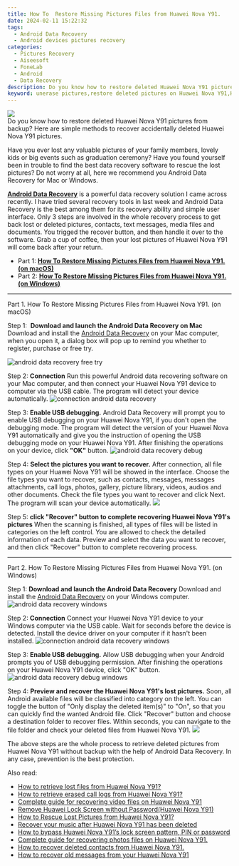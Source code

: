 ```yaml
---
title: How To  Restore Missing Pictures Files from Huawei Nova Y91.
date: 2024-02-11 15:22:32
tags: 
  - Android Data Recovery
  - Android devices pictures recovery
categories: 
  - Pictures Recovery
  - Aiseesoft
  - FoneLab
  - Android
  - Data Recovery
description: Do you know how to restore deleted Huawei Nova Y91 pictures from backup? Here are simple methods to recover accidentally deleted Huawei Nova Y91 pictures.
keyword: unerase pictures,restore deleted pictures on Huawei Nova Y91,Huawei Nova Y91 pictures recovery,android pictures retrieval,retrieve wiped pictures Huawei Nova Y91,undelete pictures from Huawei Nova Y91,Huawei Nova Y91 pictures disappear,how to retrieve pictures from Huawei Nova Y91,Huawei Nova Y91 reset but recover pictures,Huawei Nova Y91 deleted pictures,deletes pictures of Huawei Nova Y91,recover deleted pictures 2018 for Huawei Nova Y91
---
```


<img src="https://img0mobiles.techidaily.com/images/best-assets/devices/huawei/huawei-nova-y91/5.jpg" class="atpl-imgstyle"  />

<div class="atpl-content atpl-for-fonelab-android recover-pictures">

<div class="atpl-post-description-part-1">
Do you know how to restore deleted Huawei Nova Y91 pictures from backup? Here are simple methods to recover accidentally deleted Huawei Nova Y91 pictures.
</div>

<div class="atpl-post-description-part-2">
<div class="tpl-content-sub-paragraph-content">
  <p>
    Have you ever lost any valuable pictures of your family members, lovely kids or big events such as graduation ceremony? Have you found yourself been in trouble to find the best data recovery software to rescue the lost pictures? Do not worry at all, here we recommend you Android Data Recovery for Mac or Windows.
  </p>
</div>
</div>

<div class="atpl-post-description-part-3">
<div class="tpl-content-sub-paragraph-content">
  <p>
    <a href="https://tools.techidaily.com/aiseesoft-android-data-recovery/" target="_blank" rel="noopener"><strong>Android Data Recovery</strong></a> is a powerful data recovery solution I came across recently. I have tried several recovery tools in last week and Android Data Recovery is the best among them for its recovery ability and simple user interface. Only 3 steps are involved in the whole recovery process to get back lost or deleted pictures, contacts, text messages, media files and documents. You trigged the recover button, and then handle it over to the software. Grab a cup of coffee, then your lost pictures of Huawei Nova Y91 will come back after your return.
  </p>
</div>
</div>

<ul>
  <li>Part 1: <strong><a href="#p1"> How To  Restore Missing Pictures Files from Huawei Nova Y91.  (on macOS)</a></strong></li>
  <li>Part 2: <strong><a href="#p2"> How To  Restore Missing Pictures Files from Huawei Nova Y91.  (on Windows)</a></strong></li>
</ul>



<!-- Part 1 -->
<a id="p1" name="p1" ></a><hr>

<div>
  <span class="atpl-step-part-style">Part 1. How To  Restore Missing Pictures Files from Huawei Nova Y91. (on macOS)</span>
</div>  

<span class="atpl-stepstyle-a"><span>Step 1: </span></span> <strong>Download and launch the Android Data Recovery on Mac</strong>
Download and install the <a href="https://tools.techidaily.com/aiseesoft-android-data-recovery/" target="_blank" rel="noopener">Android Data Recovery</a> on your Mac computer, when you open it, a dialog box will pop up to remind you whether to register, purchase or free try.

<img src="https://tools.techidaily.com/images/apps/aiseesoft/android-data-recovery/mac-free-try.png" class="atpl-imgstyle" alt="android data recovery free try" />

<span class="atpl-stepstyle-a"><span>Step 2: </span></span> <strong>Connection</strong>
Run this powerful Android data recovering software on your Mac computer, and then connect your Huawei Nova Y91 device to computer via the USB cable. The program will detect your device automatically.
<img src="https://tools.techidaily.com/images/apps/aiseesoft/android-data-recovery/mac-connection-interface.jpg" class="atpl-imgstyle" alt="connection android data recovery" />

<span class="atpl-stepstyle-a"><span>Step 3: </span></span> <strong>Enable USB debugging.</strong>
Android Data Recovery will prompt you to enable USB debugging on your Huawei Nova Y91, if you don't open the debugging mode. The program will detect the version of your Huawei Nova Y91 automatically and give you the instruction of opening the USB debugging mode on your Huawei Nova Y91. After finishing the operations on your device, click <strong>"OK"</strong> button.
<img src="https://tools.techidaily.com/images/apps/aiseesoft/android-data-recovery/mac-android-usb-debug.jpg"  class="atpl-imgstyle" alt="android data recovery debug" />

<span class="atpl-stepstyle-a"><span>Step 4: </span></span> <strong>Select the pictures you want to recover.</strong>
After connection, all file types on your Huawei Nova Y91 will be showed in the interface. Choose the file types you want to recover, such as contacts, messages, messages attachments, call logs, photos, gallery, picture library, videos, audios and other documents. Check the file types you want to recover and click Next. The program will scan your device automatically.
<img src="https://tools.techidaily.com/images/apps/aiseesoft/android-data-recovery/mac-choose-type-photos.jpg" class="atpl-imgstyle"  />

<span class="atpl-stepstyle-a"><span>Step 5: </span></span> <strong>click "Recover" button to  complete recovering Huawei Nova Y91's pictures</strong>
When the scanning is finished, all types of files will be listed in categories on the left control. You are allowed to check the detailed information of each data. Preview and select the data you want to recover, and then click "Recover" button to complete recovering process.


<a id="p2" name="p2"></a><hr>

<!-- Part 2 -->
<div>
  <span class="atpl-step-part-style">Part 2. How To  Restore Missing Pictures Files from Huawei Nova Y91. (on Windows)</span>
</div>

<span class="atpl-stepstyle-a"><span>Step 1: </span></span> <strong>Download and launch the Android Data Recovery</strong>
Download and install the <a href="https://tools.techidaily.com/aiseesoft-android-data-recovery/" target="_blank" rel="noopener">Android Data Recovery</a> on your Windows computer.
<img src="https://tools.techidaily.com/images/apps/aiseesoft/android-data-recovery/win-start-interface.png"  class="atpl-imgstyle" alt="android data recovery windows" />

<span class="atpl-stepstyle-a"><span>Step 2: </span></span> <strong>Connection</strong>
Connect your Huawei Nova Y91 device to your Windows computer via the USB cable. Wait for seconds before the device is detected. Install the device driver on your computer if it hasn't been installed.
<img src="https://tools.techidaily.com/images/apps/aiseesoft/android-data-recovery/win-connection-interface.png" class="atpl-imgstyle" alt="connection android data recovery windows" />

<span class="atpl-stepstyle-a"><span>Step 3: </span></span> <strong>Enable USB debugging.</strong>
Allow USB debugging when your Android prompts you of USB debugging permission. After finishing the operations on your Huawei Nova Y91 device, click "OK" button.
<img src="https://tools.techidaily.com/images/apps/aiseesoft/android-data-recovery/win-android-usb-debug.png" class="atpl-imgstyle" alt="android data recovery debug windows" />

<span class="atpl-stepstyle-a"><span>Step 4: </span></span> <strong>Preview and recover the Huawei Nova Y91's lost pictures.</strong>
Soon, all Android available files will be classified into category on the left. You can toggle the button of "Only display the deleted item(s)" to "On", so that you can quickly find the wanted Android file. Click "Recover" button and choose a destination folder to recover files. Within seconds, you can navigate to the file folder and check your deleted files from Huawei Nova Y91.
<img src="https://tools.techidaily.com/images/apps/aiseesoft/android-data-recovery/win-recover-photos.png" class="atpl-imgstyle"  />

<div class="atpl-post-description-part-4">
<div class="tpl-content-sub-paragraph-normal">
    <p>
        The above steps are the whole process to retrieve deleted pictures from Huawei Nova Y91 without backup with the help of Android Data Recovery. In any case, prevention is the best protection.
    </p>
</div>
</div>

<ins class="adsbygoogle"
     style="display:block"
     data-ad-client="ca-pub-7571918770474297"
     data-ad-slot="8358498916"
     data-ad-format="auto"
     data-full-width-responsive="true"></ins>

<span class="atpl-alsoreadstyle">Also read:</span>
<div><ul>
<li><a href="/how-to-retrieve-lost-files-from-huawei-nova-y91-by-fonelab-android-recover-data/" target="_blank" rel="noopener"><u>How to retrieve lost files from Huawei Nova Y91?</u></a></li>
<li><a href="/how-to-retrieve-erased-call-logs-from-huawei-nova-y91-by-fonelab-android-recover-call-logs/" target="_blank" rel="noopener"><u>How to retrieve erased call logs from Huawei Nova Y91?</u></a></li>
<li><a href="/complete-guide-for-recovering-video-files-on-huawei-nova-y91-by-fonelab-android-recover-video/" target="_blank" rel="noopener"><u>Complete guide for recovering video files on Huawei Nova Y91</u></a></li>
<li><a href="/remove-huawei-lock-screen-without-password-huawei-nova-y91-by-drfone-android-unlock-android-unlock/" target="_blank" rel="noopener"><u>Remove Huawei Lock Screen without Password(Huawei Nova Y91)</u></a></li>
<li><a href="/how-to-rescue-lost-pictures-from-huawei-nova-y91-by-fonelab-android-recover-pictures/" target="_blank" rel="noopener"><u>How to Rescue Lost Pictures from Huawei Nova Y91?</u></a></li>
<li><a href="/recover-your-music-after-huawei-nova-y91-has-been-deleted-by-fonelab-android-recover-music/" target="_blank" rel="noopener"><u>Recover your music after Huawei Nova Y91 has been deleted</u></a></li>
<li><a href="/how-to-bypass-huawei-nova-y91-s-lock-screen-pattern-pin-or-password-by-drfone-android-unlock-android-unlock/" target="_blank" rel="noopener"><u>How to bypass Huawei Nova Y91’s lock screen pattern, PIN or password</u></a></li>
<li><a href="/complete-guide-for-recovering-photos-files-on-huawei-nova-y91-by-fonelab-android-recover-photos/" target="_blank" rel="noopener"><u>Complete guide for recovering photos files on Huawei Nova Y91.</u></a></li>
<li><a href="/how-to-recover-deleted-contacts-from-huawei-nova-y91-by-fonelab-android-recover-contacts/" target="_blank" rel="noopener"><u>How to recover deleted contacts from Huawei Nova Y91.</u></a></li>
<li><a href="/how-to-recover-old-messages-from-your-huawei-nova-y91-by-fonelab-android-recover-messages/" target="_blank" rel="noopener"><u>How to recover old messages from your Huawei Nova Y91</u></a></li>
</ul></div>

</div>
